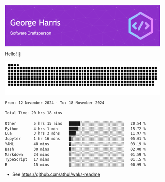 ![img](./assets/github-header.png)

Hello! :wave:

<div align="center">
  <img  src="https://raw.githubusercontent.com/1999AZZAR/1999AZZAR/readme/resources/grid-snake.svg" alt="snake" />
</div>

<!--START_SECTION:waka-->

```txt
From: 12 November 2024 - To: 18 November 2024

Total Time: 20 hrs 18 mins

Other        5 hrs 15 mins   █████░░░░░░░░░░░░░░░░░░░░   20.54 %
Python       4 hrs 1 min     ████░░░░░░░░░░░░░░░░░░░░░   15.72 %
Lua          3 hrs 3 mins    ███░░░░░░░░░░░░░░░░░░░░░░   11.97 %
Jupyter      1 hr 16 mins    █▒░░░░░░░░░░░░░░░░░░░░░░░   05.01 %
YAML         48 mins         ▓░░░░░░░░░░░░░░░░░░░░░░░░   03.19 %
Bash         30 mins         ▓░░░░░░░░░░░░░░░░░░░░░░░░   02.00 %
Markdown     24 mins         ▒░░░░░░░░░░░░░░░░░░░░░░░░   01.59 %
TypeScript   17 mins         ▒░░░░░░░░░░░░░░░░░░░░░░░░   01.15 %
R            15 mins         ▒░░░░░░░░░░░░░░░░░░░░░░░░   00.99 %
```

<!--END_SECTION:waka-->

- See <https://github.com/athul/waka-readme>
